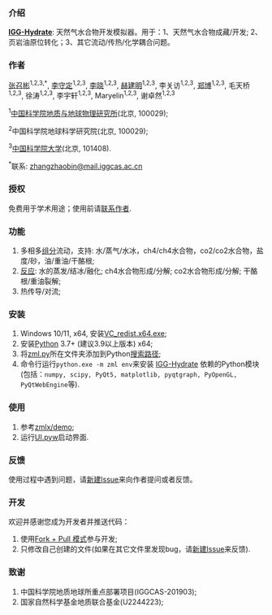 ### 介绍

[**IGG-Hydrate**](https://gitee.com/geomech/hydrate): 天然气水合物开发模拟器。用于：1、天然气水合物成藏/开发; 2、页岩油原位转化；3、其它流动/传热/化学耦合问题。

### 作者

[张召彬](https://igg.cas.cn/sourcedb_igg_cas/cn/zjrck/201703/t20170306_4755492.html)<sup>1,2,3,*</sup>, [李守定](https://igg.cas.cn/sourcedb_igg_cas/cn/zjrck/201412/t20141218_4278784.html)<sup>1,2,3</sup>, [李晓](https://igg.cas.cn/sourcedb_igg_cas/cn/zjrck/200907/t20090713_2065538.html)<sup>1,2,3</sup>, [赫建明](https://igg.cas.cn/sourcedb_igg_cas/cn/zjrck/201203/t20120302_3448658.html)<sup>1,2,3</sup>, 李关访<sup>1,2,3</sup>, [郑博](https://igg.cas.cn/sourcedb_igg_cas/cn/zjrck/202303/t20230322_6706946.html)<sup>1,2,3</sup>, 毛天桥<sup>1,2,3</sup>, 徐涛<sup>1,2,3</sup>, 李宇轩<sup>1,2,3</sup>, Maryelin<sup>1,2,3</sup>, 谢卓然<sup>1,2,3</sup>


<sup>1</sup>[中国科学院地质与地球物理研究所](https://igg.cas.cn/)(北京, 100029);

<sup>2</sup>中国科学院地球科学研究院(北京, 100029);

<sup>3</sup>[中国科学院大学](https://www.ucas.ac.cn/)(北京, 101408).

<sup>*</sup>联系: [zhangzhaobin@mail.iggcas.ac.cn](zhangzhaobin@mail.iggcas.ac.cn)

### 授权

免费用于学术用途；使用前请[联系作者](https://igg.cas.cn/sourcedb_igg_cas/cn/zjrck/201703/t20170306_4755492.html).

### 功能
1. 多相多[组分](https://gitee.com/geomech/hydrate/tree/master/zmlx/fluid)流动，支持: 水/蒸气/水冰，ch4/ch4水合物，co2/co2水合物，盐度/砂，油/重油/干酪根;  
2. [反应](https://gitee.com/geomech/hydrate/tree/master/zmlx/react): 水的蒸发/结冰/融化; ch4水合物形成/分解; co2水合物形成/分解; 干酪根/重油裂解;
3. 热传导/对流;

### 安装

1. Windows 10/11, x64, 安装[VC_redist.x64.exe](https://gitee.com/geomech/hydrate/attach_files);
2. 安装[Python](https://www.python.org/) 3.7+ (建议3.9以上版本) x64; 
3. 将[zml.py](https://gitee.com/geomech/hydrate/blob/master/zml.py)所在文件夹添加到Python[搜索路径](https://zhuanlan.zhihu.com/p/530589364);
4. 命令行运行`python.exe -m zml env`来安装 [IGG-Hydrate](https://gitee.com/geomech/hydrate) 依赖的Python模块(包括：`numpy, scipy, PyQt5, matplotlib, pyqtgraph, PyOpenGL, PyQtWebEngine`等). 

### 使用

1. 参考[zmlx/demo](https://gitee.com/geomech/hydrate/tree/master/zmlx/demo);
2. 运行[UI.pyw](https://gitee.com/geomech/hydrate/blob/master/UI.pyw)启动界面.

### 反馈

使用过程中遇到问题，请[新建Issue](https://gitee.com/geomech/hydrate/issues/new)来向作者提问或者反馈。

### 开发
欢迎并感谢您成为开发者并推送代码：
1. 使用[Fork + Pull 模式](https://help.gitee.com/base/pullrequest/Fork+Pull)参与开发;
2. 只修改自己创建的文件(如果在其它文件里发现bug，请[新建Issue](https://gitee.com/geomech/hydrate/issues/new)来反馈).

### 致谢

1. 中国科学院地质地球所重点部署项目(IGGCAS-201903);
2. 国家自然科学基金地质联合基金(U2244223);



